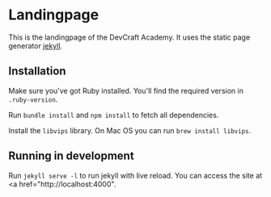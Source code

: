 # Landingpage

This is the landingpage of the DevCraft Academy. It uses the static page generator
[jekyll](https://jekyllrb.com/).

## Installation

Make sure you've got Ruby installed. You'll find the required version in
`.ruby-version`.

Run `bundle install` and `npm install` to fetch all dependencies.

Install the `libvips` library. On Mac OS you can run `brew install libvips`.

## Running in development

Run `jekyll serve -l` to run jekyll with live reload. You can access the site at
<a href="http://localhost:4000".
